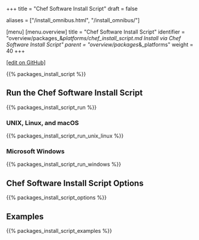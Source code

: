 +++
title = "Chef Software Install Script"
draft = false

aliases = ["/install_omnibus.html", "/install_omnibus/"]

[menu]
  [menu.overview]
    title = "Chef Software Install Script"
    identifier = "overview/packages_&_platforms/chef_install_script.md Install via Chef Software Install Script"
    parent = "overview/packages_&_platforms"
    weight = 40
+++

[\[edit on GitHub\]](https://github.com/chef/chef-web-docs/blob/master/content/chef_install_script.md)

{{% packages_install_script %}}

## Run the Chef Software Install Script

{{% packages_install_script_run %}}

### UNIX, Linux, and macOS

{{% packages_install_script_run_unix_linux %}}

### Microsoft Windows

{{% packages_install_script_run_windows %}}

## Chef Software Install Script Options

{{% packages_install_script_options %}}

## Examples

{{% packages_install_script_examples %}}

